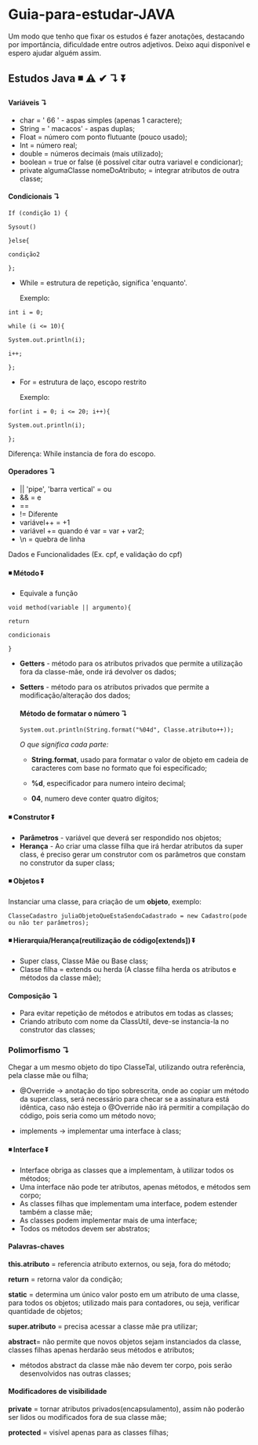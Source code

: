 # Guia-para-estudar-JAVA
Um modo que tenho que fixar os estudos é fazer anotações, destacando por importância, dificuldade entre outros adjetivos. Deixo aqui disponível e espero ajudar alguém assim.

## Estudos Java   ◾ ⚠ ✔ ↴ ⏬

#### Variáveis ↴

- char = ' 66 '  - aspas simples (apenas 1 caractere);
- String = ' macacos' - aspas duplas;
- Float = número com ponto flutuante (pouco usado);
- Int = número real;
- double = números decimais (mais utilizado);
- boolean = true or false (é possível citar outra variavel e condicionar);
- private algumaClasse nomeDoAtributo; = integrar atributos de outra classe;

#### Condicionais ↴


`If (condição 1) {`

`Sysout()`

`}else{`

`condição2`

`};`


- While = estrutura de repetição, significa 'enquanto'. 

  Exemplo:
  
`int i = 0;`

 `while (i <= 10){` 

`System.out.println(i);`

 `i++;` 

`};`

- For = estrutura de laço, escopo restrito

  Exemplo:
  
 `for(int i = 0; i <= 20; i++){`

 `System.out.println(i);` 

`};`

Diferença: While instancia de fora do escopo.

#### Operadores ↴

- ||  'pipe', 'barra vertical' = ou
- && = e
- == 
- != Diferente
- variável++ = +1
- variável += quando é var = var + var2;
- \n = quebra de linha



Dados e Funcionalidades (Ex. cpf, e validação do cpf)

#### ◾  Método ⏬

- Equivale a função


`void method(variable || argumento){`

`return` 

`condicionais`

`}`

- **Getters**  - método para os atributos privados que permite a utilização fora da classe-mãe, onde irá devolver os dados;

- **Setters** - método para os atributos privados que permite a modificação/alteração dos dados;

  #### **Método de formatar o número ↴** 

  `System.out.println(String.format("%04d", Classe.atributo++));`

  *O que significa cada parte:* 

  - **String.format**, usado para formatar o valor de objeto em cadeia de caracteres com base no formato que foi especificado;

  - **%d**, especificador para numero inteiro decimal;

  - **04**, numero deve conter quatro dígitos;

    

#### ◾  Construtor  ⏬ 

- **Parâmetros** - variável que deverá ser respondido nos objetos;
- **Herança** - Ao criar uma classe filha que irá herdar atributos da super class, é preciso gerar um construtor com os parâmetros que constam no construtor da super class;

#### ◾ Objetos ⏬ 

Instanciar uma classe, para criação de um **objeto**, exemplo:

`ClasseCadastro juliaObjetoQueEstaSendoCadastrado = new Cadastro(pode ou não ter parâmetros);`



#### ◾ Hierarquia/Herança(reutilização de código[extends]) ⏬

- Super class, Classe Mãe ou Base class;
- Classe filha = extends ou herda (A classe filha herda os atributos e métodos da classe mãe);

#### Composição ↴

- Para evitar repetição de métodos e atributos em todas as classes;
- Criando atributo com nome da ClassUtil, deve-se instancia-la no construtor das classes;

### **Polimorfismo** ↴

Chegar a um mesmo objeto do tipo ClasseTal, utilizando outra referência, pela classe mãe ou filha;

- @Override -> anotação do tipo sobrescrita, onde ao copiar um método da super.class, será necessário para checar se a assinatura está idêntica, caso não esteja o @Override não irá permitir a compilação do código, pois seria como um método novo;

- implements -> implementar uma interface à class;


#### ◾ Interface  ⏬

- Interface obriga as classes que a implementam, à utilizar todos os métodos;
- Uma interface não pode ter atributos, apenas métodos, e métodos sem corpo;
- As classes filhas que implementam uma interface, podem estender também a classe mãe;
- As classes podem implementar mais de uma interface;
- Todos os métodos devem ser abstratos;





#### Palavras-chaves

**this.atributo** = referencia atributo externos, ou seja, fora do método;

**return** = retorna valor da condição;

**static** = determina um único valor posto em um atributo de uma classe, para todos os objetos; utilizado mais para contadores, ou seja, verificar quantidade de objetos;

**super.atributo** = precisa acessar a classe mãe pra utilizar;

**abstract**= não permite que novos objetos sejam instanciados da classe, classes filhas apenas herdarão seus métodos e atributos;

- métodos abstract da classe mãe não devem ter corpo, pois serão desenvolvidos nas outras classes;

#### Modificadores de visibilidade

**private** = tornar atributos privados(encapsulamento), assim não poderão ser lidos ou modificados fora de sua classe mãe;

**protected** = visível apenas para as classes filhas;
